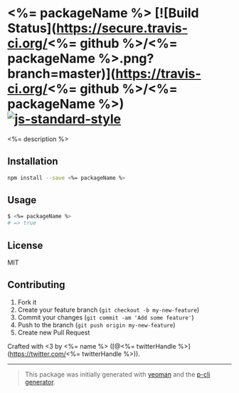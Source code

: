 # <%= packageName %> [![Build Status](https://secure.travis-ci.org/<%= github %>/<%= packageName %>.png?branch=master)](https://travis-ci.org/<%= github %>/<%= packageName %>) [![js-standard-style](https://img.shields.io/badge/code%20style-standard-brightgreen.svg?style=flat)](https://github.com/feross/standard)

<%= description %>

## Installation

```bash
npm install --save <%= packageName %>
```

## Usage

```sh
$ <%= packageName %>
# => true
```

## License

MIT

## Contributing

1. Fork it
2. Create your feature branch (`git checkout -b my-new-feature`)
3. Commit your changes (`git commit -am 'Add some feature'`)
4. Push to the branch (`git push origin my-new-feature`)
5. Create new Pull Request

Crafted with <3 by <%= name %> ([@<%= twitterHandle %>](https://twitter.com/<%= twitterHandle %>)).

***

> This package was initially generated with [yeoman](http://yeoman.io) and the [p-cli generator](https://github.com/johnotander/generator-p-cli.git).
